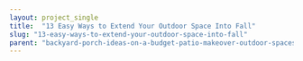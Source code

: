 ```yaml
---
layout: project_single
title:  "13 Easy Ways to Extend Your Outdoor Space Into Fall"
slug: "13-easy-ways-to-extend-your-outdoor-space-into-fall"
parent: "backyard-porch-ideas-on-a-budget-patio-makeover-outdoor-spaces"
---
```

 